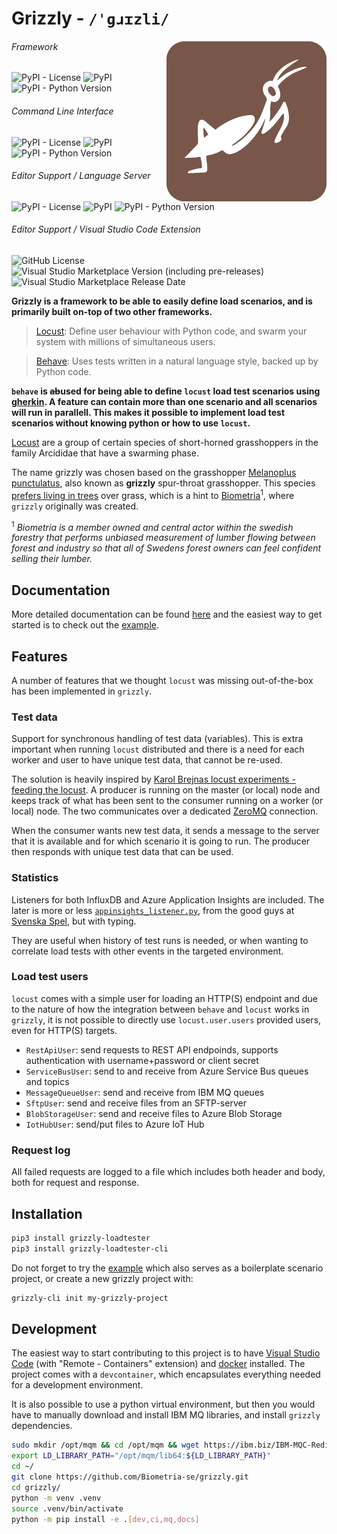 # Grizzly - `/ˈɡɹɪzli/`

<img align="right" src="https://raw.githubusercontent.com/Biometria-se/grizzly/main/docs/content/assets/logo/grizzly_grasshopper_brown_256px.png" alt="grizzly logo">
<span>

###### Framework

![PyPI - License](https://img.shields.io/pypi/l/grizzly-loadtester?style=for-the-badge)
![PyPI](https://img.shields.io/pypi/v/grizzly-loadtester?style=for-the-badge)
![PyPI - Python Version](https://img.shields.io/pypi/pyversions/grizzly-loadtester?style=for-the-badge)

###### Command Line Interface

![PyPI - License](https://img.shields.io/pypi/l/grizzly-loadtester-cli?style=for-the-badge)
![PyPI](https://img.shields.io/pypi/v/grizzly-loadtester-cli?style=for-the-badge)
![PyPI - Python Version](https://img.shields.io/pypi/pyversions/grizzly-loadtester-cli?style=for-the-badge)

###### Editor Support / Language Server
![PyPI - License](https://img.shields.io/pypi/l/grizzly-loadtester-ls?style=for-the-badge)
![PyPI](https://img.shields.io/pypi/v/grizzly-loadtester-ls?style=for-the-badge)
![PyPI - Python Version](https://img.shields.io/pypi/pyversions/grizzly-loadtester-ls?style=for-the-badge)

###### Editor Support / Visual Studio Code Extension
![GitHub License](https://img.shields.io/github/license/Biometria-se/grizzly-lsp?style=for-the-badge)
![Visual Studio Marketplace Version (including pre-releases)](https://img.shields.io/visual-studio-marketplace/v/biometria-se.grizzly-loadtester-vscode?style=for-the-badge)
![Visual Studio Marketplace Release Date](https://img.shields.io/visual-studio-marketplace/release-date/biometria-se.grizzly-loadtester-vscode?style=for-the-badge)
</span>

**Grizzly is a framework to be able to easily define load scenarios, and is primarily built on-top of two other frameworks.**

> [Locust](https://locust.io): Define user behaviour with Python code, and swarm your system with millions of simultaneous users.

> [Behave](https://behave.readthedocs.io/): Uses tests written in a natural language style, backed up by Python code.

**`behave` is <del>ab</del>used for being able to define `locust` load test scenarios using [gherkin](https://cucumber.io/docs/gherkin). A feature can contain more than one scenario and all scenarios will run in parallell. This makes it possible to implement load test scenarios without knowing python or how to use `locust`.**

[Locust](https://en.wikipedia.org/wiki/Locust) are a group of certain species of short-horned grasshoppers in the family Arcididae that have a swarming phase.

The name grizzly was chosen based on the grasshopper [Melanoplus punctulatus](https://en.wikipedia.org/wiki/Melanoplus_punctulatus), also known as __grizzly__ spur-throat grasshopper. This species [prefers living in trees](https://www.sciencedaily.com/releases/2005/07/050718234418.htm) over grass, which is a hint to [Biometria](https://www.biometria.se/)<sup>1</sup>, where `grizzly` originally was created.

<sup>1</sup> _Biometria is a member owned and central actor within the swedish forestry that performs unbiased measurement of lumber flowing between forest and industry so that all of Swedens forest owners can feel confident selling their lumber._

## Documentation

More detailed documentation can be found [here](https://biometria-se.github.io/grizzly) and the easiest way to get started is to check out the [example](https://biometria-se.github.io/grizzly/example/).


## Features

A number of features that we thought `locust` was missing out-of-the-box has been implemented in `grizzly`.

### Test data

Support for synchronous handling of test data (variables). This is extra important when running `locust` distributed and there is a need for each worker and user to have unique test data, that cannot be re-used.

The solution is heavily inspired by [Karol Brejnas locust experiments - feeding the locust](https://medium.com/locust-io-experiments/locust-experiments-feeding-the-locusts-cf09e0f65897). A producer is running on the master (or local) node and keeps track of what has been sent to the consumer running on a worker (or local) node. The two communicates over a dedicated [ZeroMQ](https://zeromq.org) connection.

When the consumer wants new test data, it sends a message to the server that it is available and for which scenario it is going to run. The producer then responds with unique test data that can be used.

### Statistics

Listeners for both InfluxDB and Azure Application Insights are included. The later is more or less [`appinsights_listener.py`](https://github.com/SvenskaSpel/locust-plugins/blob/master/locust_plugins/appinsights_listener.py), from the good guys at [Svenska Spel](https://github.com/SvenskaSpel), but with typing.

They are useful when history of test runs is needed, or when wanting to correlate load tests with other events in the targeted environment.

### Load test users

`locust` comes with a simple user for loading an HTTP(S) endpoint and due to the nature of how the integration between `behave` and `locust` works in `grizzly`, it is not possible to directly use `locust.user.users` provided users, even for HTTP(S) targets.

* `RestApiUser`: send requests to REST API endpoinds, supports authentication with username+password or client secret
* `ServiceBusUser`: send to and receive from Azure Service Bus queues and topics
* `MessageQueueUser`: send and receive from IBM MQ queues
* `SftpUser`: send and receive files from an SFTP-server
* `BlobStorageUser`: send and receive files to Azure Blob Storage
* `IotHubUser`: send/put files to Azure IoT Hub

### Request log

All failed requests are logged to a file which includes both header and body, both for request and response.

## Installation

```bash
pip3 install grizzly-loadtester
pip3 install grizzly-loadtester-cli
```

Do not forget to try the [example](https://biometria-se.github.io/grizzly/example/) which also serves as a boilerplate scenario project, or create a new grizzly project with:

```bash
grizzly-cli init my-grizzly-project
```

## Development

The easiest way to start contributing to this project is to have [Visual Studio Code](https://code.visualstudio.com/) (with "Remote - Containers" extension) and [docker](https://www.docker.com/) installed. The project comes with a `devcontainer`, which encapsulates everything needed for a development environment.

It is also possible to use a python virtual environment, but then you would have to manually download and install IBM MQ libraries, and install `grizzly` dependencies.

```bash
sudo mkdir /opt/mqm && cd /opt/mqm && wget https://ibm.biz/IBM-MQC-Redist-LinuxX64targz -O - | tar xzf -
export LD_LIBRARY_PATH="/opt/mqm/lib64:${LD_LIBRARY_PATH}"
cd ~/
git clone https://github.com/Biometria-se/grizzly.git
cd grizzly/
python -m venv .venv
source .venv/bin/activate
python -m pip install -e .[dev,ci,mq,docs]
```
